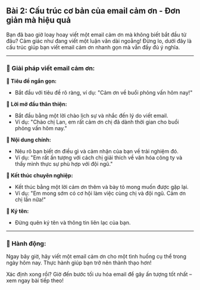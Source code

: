 ## Bài 2: Cấu trúc cơ bản của email cảm ơn - Đơn giản mà hiệu quả  

Bạn đã bao giờ loay hoay viết một email cảm ơn mà không biết bắt đầu từ đâu? Cảm giác như đang viết một luận văn dài ngoằng! Đừng lo, dưới đây là cấu trúc giúp bạn viết email cảm ơn nhanh gọn mà vẫn đầy đủ ý nghĩa.

---

### 📌 Giải pháp viết email cảm ơn:  

**🔹 Tiêu đề ngắn gọn:**  
- Bắt đầu với tiêu đề rõ ràng, ví dụ: "Cảm ơn về buổi phỏng vấn hôm nay!"

**🔹 Lời mở đầu thân thiện:**  
- Bắt đầu bằng một lời chào lịch sự và nhắc đến lý do viết email.  
- Ví dụ: "Chào chị Lan, em rất cảm ơn chị đã dành thời gian cho buổi phỏng vấn hôm nay."

**🔹 Nội dung chính:**  
- Nêu rõ bạn biết ơn điều gì và cảm nhận của bạn về trải nghiệm đó.  
- Ví dụ: "Em rất ấn tượng với cách chị giải thích về văn hóa công ty và thấy mình thực sự phù hợp với đội ngũ."

**🔹 Kết thúc chuyên nghiệp:**  
- Kết thúc bằng một lời cảm ơn thêm và bày tỏ mong muốn được gặp lại.  
- Ví dụ: "Em mong sớm có cơ hội làm việc cùng chị và đội ngũ. Cảm ơn chị lần nữa!"

**🔹 Ký tên:**  
- Đừng quên ký tên và thông tin liên lạc của bạn.  

---

### 🚀 Hành động:  

Ngay bây giờ, hãy viết một email cảm ơn cho một tình huống cụ thể trong ngày hôm nay. Thực hành giúp bạn trở nên thành thạo hơn!

Xác định xong rồi? Giờ đến bước tối ưu hóa email để gây ấn tượng tốt nhất – xem ngay bài tiếp theo!